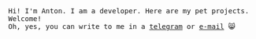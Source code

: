 <p>
  <samp>
    Hi! I'm Anton. I am a developer. Here are my pet projects. Welcome! <br />
    Oh, yes, you can write to me in a <a href="https://t.me/antsrc">telegram</a> or <a href="mailto: anton.source@gmail.com">e-mail</a> &#128568;
  </samp>
</p>
